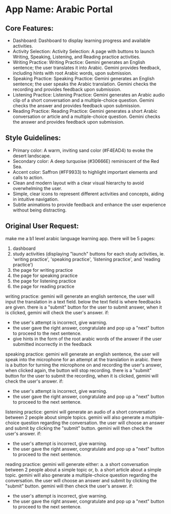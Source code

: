 # **App Name**: Arabic Portal

## Core Features:

- Dashboard: Dashboard to display learning progress and available activities.
- Activity Selection: Activity Selection: A page with buttons to launch Writing, Speaking, Listening, and Reading practice activities.
- Writing Practice: Writing Practice: Gemini generates an English sentence; the user translates it into Arabic. Gemini provides feedback, including hints with root Arabic words, upon submission.
- Speaking Practice: Speaking Practice: Gemini generates an English sentence; the user speaks the Arabic translation. Gemini checks the recording and provides feedback upon submission.
- Listening Practice: Listening Practice: Gemini generates an Arabic audio clip of a short conversation and a multiple-choice question. Gemini checks the answer and provides feedback upon submission.
- Reading Practice: Reading Practice: Gemini generates a short Arabic conversation or article and a multiple-choice question. Gemini checks the answer and provides feedback upon submission.

## Style Guidelines:

- Primary color: A warm, inviting sand color (#F4EAD4) to evoke the desert landscape.
- Secondary color: A deep turquoise (#30666E) reminiscent of the Red Sea.
- Accent color: Saffron (#FF9933) to highlight important elements and calls to action.
- Clean and modern layout with a clear visual hierarchy to avoid overwhelming the user.
- Simple, clear icons to represent different activities and concepts, aiding in intuitive navigation.
- Subtle animations to provide feedback and enhance the user experience without being distracting.

## Original User Request:
make me a b1 level arabic language learning app.
there will be 5 pages:
1. dashboard 
2. study activities (displaying "launch" buttons for each study activities, ie. 'writing practice', 'speaking practice', 'listening practice', and 'reading practice')
3. the page for writing practice
4. the page for speaking practice
5. the page for listening practice
6. the page for reading practice

writing practice: gemini will generate an english sentence, the user will input the translation in a text field. below the text field is where feedbacks are given. there is a "submit" button for the user to submit answer, when it is clicked, gemini will check the user's answer. if:
- the user's attempt is incorrect, give warning.
- the user gave the right answer, congratulate and pop up a "next" button to proceed to the next sentence.
- give hints in the form of the root arabic words of the answer if the user submitted incorrectly in the feedback

speaking practice: gemini will generate an english sentence, the user will speak into the microphone for an attempt at the translation in arabic. there is a button for turning the microphone on and recording the user's answer, when clicked again, the button will stop recording. there is a "submit" button for the user to submit the recording, when it is clicked, gemini will check the user's answer. if:
- the user's attempt is incorrect, give warning.
- the user gave the right answer, congratulate and pop up a "next" button to proceed to the next sentence.

listening practice: gemini will generate an audio of a short conversation between 2 people about simple topics. gemini will also generate a multiple-choice question regarding the conversation. the user will choose an answer and submit by clicking the "submit" button. gemini will then check the user's answer. if:
- the user's attempt is incorrect, give warning.
- the user gave the right answer, congratulate and pop up a "next" button to proceed to the next sentence.

reading practice: gemini will generate either:
a. a short conversation between 2 people about a simple topic or,
b. a short article about a simple topic.
gemini will also generate a multiple-choice question regarding the conversation. the user will choose an answer and submit by clicking the "submit" button. gemini will then check the user's answer. if:
- the user's attempt is incorrect, give warning.
- the user gave the right answer, congratulate and pop up a "next" button to proceed to the next sentence.

  